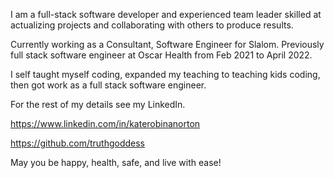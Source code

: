 I am a full-stack software developer and experienced team leader skilled at actualizing projects and collaborating with others to produce results.

Currently working as a Consultant, Software Engineer for Slalom. Previously full stack software engineer at Oscar Health from Feb 2021 to April 2022.

I self taught myself coding, expanded my teaching to teaching kids coding, then got work as a full stack software engineer.

For the rest of my details see my LinkedIn.

https://www.linkedin.com/in/katerobinanorton

https://github.com/truthgoddess

May you be happy, health, safe, and live with ease!
<!--
**truthgoddess/truthgoddess** is a ✨ _special_ ✨ repository because its `README.md` (this file) appears on your GitHub profile.

Here are some ideas to get you started:

- 🔭 I’m currently working on ...
- 🌱 I’m currently learning ...
- 👯 I’m looking to collaborate on ...
- 🤔 I’m looking for help with ...
- 💬 Ask me about ...
- 📫 How to reach me: ...
- 😄 Pronouns: ...
- ⚡ Fun fact: ...
-->
